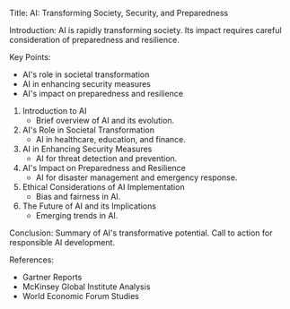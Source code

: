 Title: AI: Transforming Society, Security, and Preparedness

Introduction:
AI is rapidly transforming society. Its impact requires careful consideration of preparedness and resilience.

Key Points:
- AI's role in societal transformation
- AI in enhancing security measures
- AI's impact on preparedness and resilience

1. Introduction to AI
   * Brief overview of AI and its evolution.
2. AI's Role in Societal Transformation
   * AI in healthcare, education, and finance.
3. AI in Enhancing Security Measures
   * AI for threat detection and prevention.
4. AI's Impact on Preparedness and Resilience
   * AI for disaster management and emergency response.
5. Ethical Considerations of AI Implementation
   * Bias and fairness in AI.
6. The Future of AI and its Implications
   * Emerging trends in AI.

Conclusion:
Summary of AI's transformative potential. Call to action for responsible AI development.

References:
- Gartner Reports
- McKinsey Global Institute Analysis
- World Economic Forum Studies